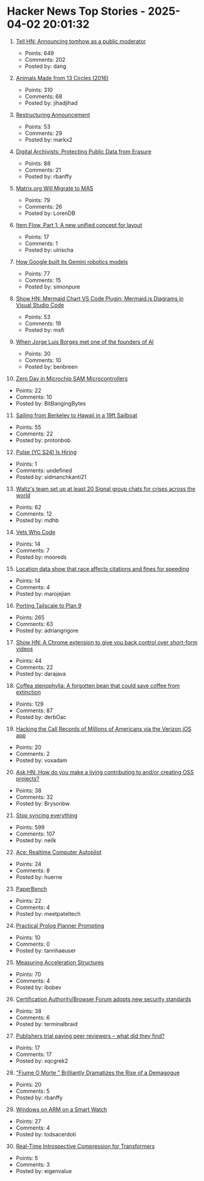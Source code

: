 # Hacker News Top Stories - 2025-04-02 20:01:32

1. [Tell HN: Announcing tomhow as a public moderator](undefined)
   - Points: 649
   - Comments: 202
   - Posted by: dang

2. [Animals Made from 13 Circles (2016)](https://www.dorithegiant.com/2016/05/13-animals-made-from-13-circles.html)
   - Points: 310
   - Comments: 68
   - Posted by: jihadjihad

3. [Restructuring Announcement](https://automattic.com/2025/04/02/restructuring-announcement/)
   - Points: 53
   - Comments: 29
   - Posted by: markx2

4. [Digital Archivists: Protecting Public Data from Erasure](https://spectrum.ieee.org/digital-archive)
   - Points: 88
   - Comments: 21
   - Posted by: rbanffy

5. [Matrix.org Will Migrate to MAS](https://matrix.org/blog/2025/04/matrix-auth-service/)
   - Points: 79
   - Comments: 26
   - Posted by: LorenDB

6. [Item Flow, Part 1: A new unified concept for layout](https://webkit.org/blog/16587/item-flow-part-1-a-new-unified-concept-for-layout/)
   - Points: 17
   - Comments: 1
   - Posted by: ulrischa

7. [How Google built its Gemini robotics models](https://blog.google/products/gemini/how-we-built-gemini-robotics/)
   - Points: 77
   - Comments: 15
   - Posted by: simonpure

8. [Show HN: Mermaid Chart VS Code Plugin: Mermaid.js Diagrams in Visual Studio Code](https://docs.mermaidchart.com/blog/posts/mermaid-chart-vs-code-plugin-create-and-edit-mermaid-js-diagrams-in-visual-studio-code)
   - Points: 53
   - Comments: 19
   - Posted by: msfi

9. [When Jorge Luis Borges met one of the founders of AI](https://resobscura.substack.com/p/when-jorge-luis-borges-met-one-of)
   - Points: 30
   - Comments: 10
   - Posted by: benbreen

10. [Zero Day in Microchip SAM Microcontrollers](https://wiki.recessim.com/view/ATSAM4C32)
   - Points: 22
   - Comments: 10
   - Posted by: BitBangingBytes

11. [Sailing from Berkeley to Hawaii in a 19ft Sailboat](https://potter-yachters.org/stories/teplow_to_hawaii.htm)
   - Points: 55
   - Comments: 22
   - Posted by: protonbob

12. [Pulse (YC S24) Is Hiring](https://www.ycombinator.com/companies/pulse-3/jobs/6o4mkAj-machine-learning-engineer)
   - Points: 1
   - Comments: undefined
   - Posted by: sidmanchkanti21

13. [Waltz's team set up at least 20 Signal group chats for crises across the world](https://www.politico.com/news/2025/04/02/waltzs-team-set-up-at-least-20-signal-group-chats-for-crises-across-the-world-00266845)
   - Points: 62
   - Comments: 12
   - Posted by: mdhb

14. [Vets Who Code](https://vetswhocode.io)
   - Points: 14
   - Comments: 7
   - Posted by: mooreds

15. [Location data show that race affects citations and fines for speeding](https://www.science.org/doi/10.1126/science.adp5357)
   - Points: 14
   - Comments: 4
   - Posted by: marojejian

16. [Porting Tailscale to Plan 9](https://tailscale.com/blog/plan9-port)
   - Points: 265
   - Comments: 63
   - Posted by: adriangrigore

17. [Show HN: A Chrome extension to give you back control over short-form videos](https://chromewebstore.google.com/detail/seek-anywhere/opofkjlejjcjalcpaimnpmkmjlclgded)
   - Points: 44
   - Comments: 22
   - Posted by: darajava

18. [Coffea stenophylla: A forgotten bean that could save coffee from extinction](https://www.smithsonianmag.com/science-nature/how-forgotten-bean-could-save-coffee-from-extinction-180986230/)
   - Points: 129
   - Comments: 87
   - Posted by: derbOac

19. [Hacking the Call Records of Millions of Americans via the Verizon iOS app](https://evanconnelly.github.io/post/hacking-call-records/)
   - Points: 20
   - Comments: 2
   - Posted by: voxadam

20. [Ask HN: How do you make a living contributing to and/or creating OSS projects?](undefined)
   - Points: 38
   - Comments: 32
   - Posted by: Brysonbw

21. [Stop syncing everything](https://sqlsync.dev/posts/stop-syncing-everything/)
   - Points: 599
   - Comments: 107
   - Posted by: neilk

22. [Ace: Realtime Computer Autopilot](https://generalagents.com/ace/)
   - Points: 24
   - Comments: 8
   - Posted by: huerne

23. [PaperBench](https://openai.com/index/paperbench)
   - Points: 22
   - Comments: 4
   - Posted by: meetpateltech

24. [Practical Prolog Planner Prompting](https://quantumprolog.sgml.net/llm-demo/part1.html#prolog-planner-generation-prompting-guide)
   - Points: 10
   - Comments: 0
   - Posted by: tannhaeuser

25. [Measuring Acceleration Structures](https://zeux.io/2025/03/31/measuring-acceleration-structures/)
   - Points: 70
   - Comments: 4
   - Posted by: ibobev

26. [Certification Authority/Browser Forum adopts new security standards](https://security.googleblog.com/2025/03/new-security-requirements-adopted-by.html)
   - Points: 38
   - Comments: 6
   - Posted by: terminalbraid

27. [Publishers trial paying peer reviewers – what did they find?](https://www.nature.com/articles/d41586-025-00968-6)
   - Points: 17
   - Comments: 17
   - Posted by: xqcgrek2

28. ["Fiume O Morte " Brilliantly Dramatizes the Rise of a Demagogue](https://www.newyorker.com/culture/the-front-row/fiume-o-morte-brilliantly-dramatizes-the-rise-of-a-demagogue)
   - Points: 20
   - Comments: 5
   - Posted by: rbanffy

29. [Windows on ARM on a Smart Watch](https://gus33000.me/fish/)
   - Points: 27
   - Comments: 4
   - Posted by: todsacerdoti

30. [Real-Time Introspective Compression for Transformers](https://github.com/Dicklesworthstone/llm_introspective_compression_and_metacognition)
   - Points: 5
   - Comments: 3
   - Posted by: eigenvalue

